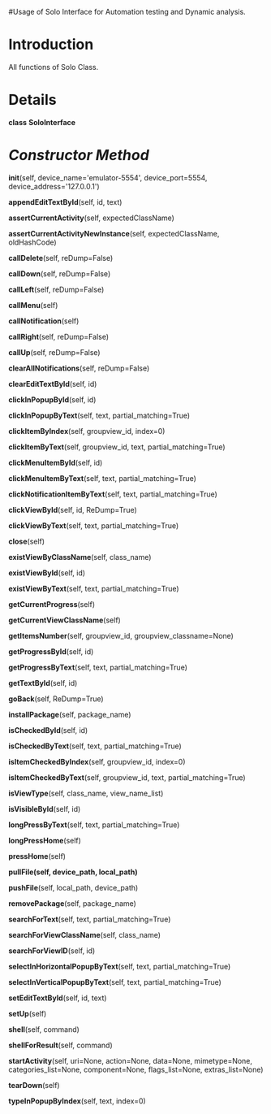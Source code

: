 #Usage of Solo Interface for Automation testing and Dynamic analysis.

# Introduction #

All functions of Solo Class.


# Details #

**class** **SoloInterface**

# _Constructor Method_

**init**(self, device\_name='emulator-5554', device\_port=5554, device\_address='127.0.0.1')


**appendEditTextById**(self, id, text)

**assertCurrentActivity**(self, expectedClassName)

**assertCurrentActivityNewInstance**(self, expectedClassName, oldHashCode)

**callDelete**(self, reDump=False)

**callDown**(self, reDump=False)

**callLeft**(self, reDump=False)

**callMenu**(self)

**callNotification**(self)

**callRight**(self, reDump=False)

**callUp**(self, reDump=False)

**clearAllNotifications**(self, reDump=False)

**clearEditTextById**(self, id)

**clickInPopupById**(self, id)

**clickInPopupByText**(self, text, partial\_matching=True)

**clickItemByIndex**(self, groupview\_id, index=0)

**clickItemByText**(self, groupview\_id, text, partial\_matching=True)

**clickMenuItemById**(self, id)

**clickMenuItemByText**(self, text, partial\_matching=True)

**clickNotificationItemByText**(self, text, partial\_matching=True)

**clickViewById**(self, id, ReDump=True)

**clickViewByText**(self, text, partial\_matching=True)

**close**(self)

**existViewByClassName**(self, class\_name)

**existViewById**(self, id)

**existViewByText**(self, text, partial\_matching=True)

**getCurrentProgress**(self)

**getCurrentViewClassName**(self)

**getItemsNumber**(self, groupview\_id, groupview\_classname=None)

**getProgressById**(self, id)

**getProgressByText**(self, text, partial\_matching=True)

**getTextById**(self, id)

**goBack**(self, ReDump=True)

**installPackage**(self, package\_name)

**isCheckedById**(self, id)

**isCheckedByText**(self, text, partial\_matching=True)

**isItemCheckedByIndex**(self, groupview\_id, index=0)

**isItemCheckedByText**(self, groupview\_id, text, partial\_matching=True)

**isViewType**(self, class\_name, view\_name\_list)

**isVisibleById**(self, id)

**longPressByText**(self, text, partial\_matching=True)

**longPressHome**(self)

**pressHome**(self)

**pullFile(self, device\_path, local\_path)**

**pushFile**(self, local\_path, device\_path)

**removePackage**(self, package\_name)

**searchForText**(self, text, partial\_matching=True)

**searchForViewClassName**(self, class\_name)

**searchForViewID**(self, id)

**selectInHorizontalPopupByText**(self, text, partial\_matching=True)

**selectInVerticalPopupByText**(self, text, partial\_matching=True)

**setEditTextById**(self, id, text)

**setUp**(self)

**shell**(self, command)

**shellForResult**(self, command)

**startActivity**(self, uri=None, action=None, data=None, mimetype=None, categories\_list=None, component=None, flags\_list=None, extras\_list=None)

**tearDown**(self)

**typeInPopupByIndex**(self, text, index=0)
